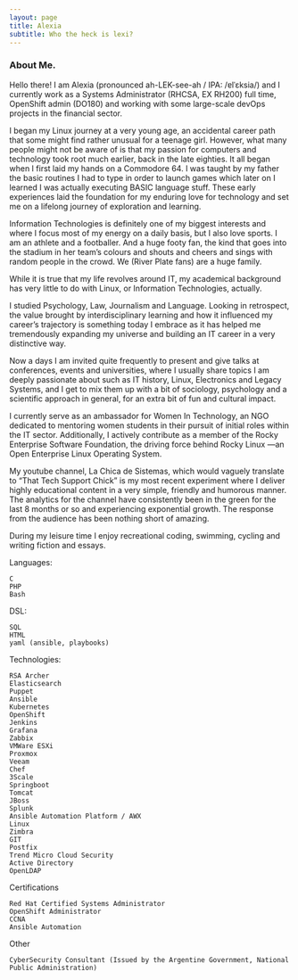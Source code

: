 ```yaml
---
layout: page
title: Alexia
subtitle: Who the heck is lexi?
---
```


### About Me.

Hello there! I am Alexia (pronounced ah-LEK-see-ah / IPA: /ɐlˈɛksi‍a/) and I currently work as a Systems Administrator (RHCSA, EX RH200) full time, OpenShift admin (DO180) and working with some 
large-scale devOps projects in the financial sector.

I began my Linux journey at a very young age, an accidental career path that some might find rather unusual for a teenage girl. However, what many people might not be aware of is that my passion for 
computers and technology took root much earlier, back in the late eighties. It all began when I first laid my hands on a Commodore 64. I was taught by my father the basic routines I had to type in order 
to launch games which later on I learned I was actually executing BASIC language stuff. These early experiences laid the foundation for my enduring love for technology and set me on a lifelong journey 
of exploration and learning.

Information Technologies is definitely one of my biggest interests and where I focus most of my energy on a daily basis, but I also love sports. I am an athlete and a footballer. And a huge footy fan, 
the kind that goes into the stadium in her team’s colours and shouts and cheers and sings with random people in the crowd. We (River Plate fans) are a huge family.

While it is true that my life revolves around IT, my academical background has very little to do with Linux, or Information Technologies, actually.

I studied Psychology, Law, Journalism and Language. Looking in retrospect, the value brought by interdisciplinary learning and how it influenced my career’s trajectory is something today I embrace as it 
has helped me tremendously expanding my universe and building an IT career in a very distinctive way.

Now a days I am invited quite frequently to present and give talks at conferences, events and universities, where I usually share topics I am deeply passionate about such as IT history, Linux, 
Electronics and Legacy Systems, and I get to mix them up with a bit of sociology, psychology and a scientific approach in general, for an extra bit of fun and cultural impact.

I currently serve as an ambassador for Women In Technology, an NGO dedicated to mentoring women students in their pursuit of initial roles within the IT sector. Additionally, I actively contribute as a 
member of the Rocky Enterprise Software Foundation, the driving force behind Rocky Linux —an Open Enterprise Linux Operating System.

My youtube channel, La Chica de Sistemas, which would vaguely translate to “That Tech Support Chick” is my most recent experiment where I deliver highly educational content in a very simple, friendly 
and humorous manner. The analytics for the channel have consistently been in the green for the last 8 months or so and experiencing exponential growth. The response from the audience has been nothing 
short of amazing.

During my leisure time I enjoy recreational coding, swimming, cycling and writing fiction and essays.

Languages:

    C
    PHP
    Bash

DSL:

    SQL
    HTML
    yaml (ansible, playbooks)

Technologies:

    RSA Archer
    Elasticsearch
    Puppet
    Ansible
    Kubernetes
    OpenShift
    Jenkins
    Grafana
    Zabbix
    VMWare ESXi
    Proxmox
    Veeam
    Chef
    3Scale
    Springboot
    Tomcat
    JBoss
    Splunk
    Ansible Automation Platform / AWX
    Linux
    Zimbra
    GIT
    Postfix
    Trend Micro Cloud Security
    Active Directory
    OpenLDAP

Certifications

    Red Hat Certified Systems Administrator
    OpenShift Administrator
    CCNA
    Ansible Automation

Other

    CyberSecurity Consultant (Issued by the Argentine Government, National Public Administration)

